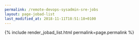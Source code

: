 ```yaml
---
permalink: /remote-devops-sysadmin-sre-jobs
layout: page-jobad-list
last_modified_at: 2018-11-11T18:51:18+0100
---
```

{% include render_jobad_list.html permalink=page.permalink %}
